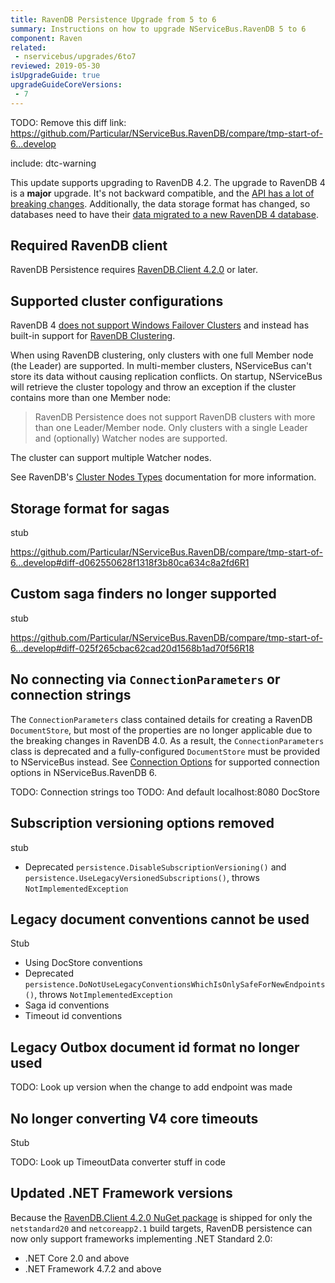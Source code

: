 ```yaml
---
title: RavenDB Persistence Upgrade from 5 to 6
summary: Instructions on how to upgrade NServiceBus.RavenDB 5 to 6
component: Raven
related:
 - nservicebus/upgrades/6to7
reviewed: 2019-05-30
isUpgradeGuide: true
upgradeGuideCoreVersions:
 - 7
---
```


TODO: Remove this diff link: https://github.com/Particular/NServiceBus.RavenDB/compare/tmp-start-of-6...develop

include: dtc-warning

This update supports upgrading to RavenDB 4.2. The upgrade to RavenDB 4 is a **major** upgrade. It's not backward compatible, and the [API has a lot of breaking changes](https://ravendb.net/docs/article-page/4.2/csharp/migration/client-api/introduction). Additionally, the data storage format has changed, so databases need to have their [data migrated to a new RavenDB 4 database](https://ravendb.net/docs/article-page/4.2/csharp/migration/server/data-migration).

## Required RavenDB client

RavenDB Persistence requires [RavenDB.Client 4.2.0](https://www.nuget.org/packages/RavenDB.Client/4.2.0) or later.


## Supported cluster configurations

RavenDB 4 [does not support Windows Failover Clusters](https://groups.google.com/forum/#!msg/ravendb/_TxAFNlCXik/n1RS_m-SAwAJ) and instead has built-in support for [RavenDB Clustering](https://ravendb.net/docs/article-page/4.2/csharp/server/clustering/overview).

When using RavenDB clustering, only clusters with one full Member node (the Leader) are supported. In multi-member clusters, NServiceBus can't store its data without causing replication conflicts. On startup, NServiceBus will retrieve the cluster topology and throw an exception if the cluster contains more than one Member node:

> RavenDB Persistence does not support RavenDB clusters with more than one Leader/Member node. Only clusters with a single Leader and (optionally) Watcher nodes are supported.

The cluster can support multiple Watcher nodes.

See RavenDB's [Cluster Nodes Types](https://ravendb.net/docs/article-page/4.2/csharp/studio/server/cluster/cluster-view#cluster-nodes-types) documentation for more information.


## Storage format for sagas

stub

https://github.com/Particular/NServiceBus.RavenDB/compare/tmp-start-of-6...develop#diff-d062550628f1318f3b80ca634c8a2fd6R1


## Custom saga finders no longer supported

stub

https://github.com/Particular/NServiceBus.RavenDB/compare/tmp-start-of-6...develop#diff-025f265cbac62cad20d1568b1ad70f56R18


## No connecting via `ConnectionParameters` or connection strings

The `ConnectionParameters` class contained details for creating a RavenDB `DocumentStore`, but most of the properties are no longer applicable due to the breaking changes in RavenDB 4.0. As a result, the `ConnectionParameters` class is deprecated and a fully-configured `DocumentStore` must be provided to NServiceBus instead. See [Connection Options](/persistence/ravendb/connection.md?version=raven_6) for supported connection options in NServiceBus.RavenDB 6.

TODO: Connection strings too
TODO: And default localhost:8080 DocStore


## Subscription versioning options removed

stub

* Deprecated  `persistence.DisableSubscriptionVersioning()` and `persistence.UseLegacyVersionedSubscriptions()`, throws `NotImplementedException`


## Legacy document conventions cannot be used

Stub

* Using DocStore conventions
* Deprecated `persistence.DoNotUseLegacyConventionsWhichIsOnlySafeForNewEndpoints()`, throws `NotImplementedException`
* Saga id conventions
* Timeout id conventions


## Legacy Outbox document id format no longer used

TODO: Look up version when the change to add endpoint was made


## No longer converting V4 core timeouts

Stub

TODO: Look up TimeoutData converter stuff in code


## Updated .NET Framework versions

Because the [RavenDB.Client 4.2.0 NuGet package](https://www.nuget.org/packages/RavenDB.Client/4.2.0) is shipped for only the `netstandard20` and `netcoreapp2.1` build targets, RavenDB persistence can now only support frameworks implementing .NET Standard 2.0:

* .NET Core 2.0 and above
* .NET Framework 4.7.2 and above